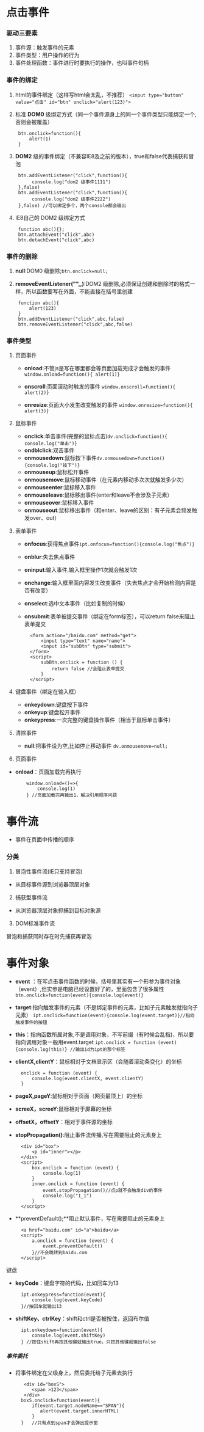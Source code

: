 # 点击事件

### 驱动三要素
1. 事件源：触发事件的元素
2. 事件类型：用户操作的行为
3. 事件处理函数：事件进行时要执行的操作，也叫事件句柄

### 事件的绑定
1. html的事件绑定（这样写html会太乱，不推荐）  ```<input type="button" value="点击" id="btn" onclick="alert(123)">```
 
2. 标准 **DOM0** 级绑定方式（同一个事件源身上的同一个事件类型只能绑定一个,否则会被覆盖）

		btn.onclick=function(){
            alert(1)
        }

3. **DOM2** 级的事件绑定（不兼容IE8及之前的版本），true和false代表捕获和冒泡

	    btn.addEventListener("click",function(){
       		 console.log("dom2 级事件1111")
        },false)
        btn.addEventListener("click",function(){
             console.log("dom2 级事件2222")
        },false) //可以绑定多个，两个console都会输出

4. IE8自己的 DOM2 级绑定方式 

		function abc(){};
	    btn.attachEvent("click",abc)
		btn.detachEvent("click",abc)
### 事件的删除
1. **null**:DOM0 级删除;```btn.onclick=null;```
2. **removeEventListener("",,)**:DOM2 级删除,必须保证创建和删除时的格式一样，所以函数要写在外面，不能直接在括号里创建

		function abc(){
       		alert(123)
        }
        btn.addEventListener("click",abc,false)
        btn.removeEventListener("click",abc,false)

### 事件类型
1. 页面事件 
	- **onload**:不管js是写在哪里都会等页面加载完成才会触发的事件
	```window.onload=function(){ alert(1)}```

    - **onscroll**:页面滚动时触发的事件
    ```window.onscroll=function(){ alert(2)}```

    - **onresize**:页面大小发生改变触发的事件
    ```window.onresize=function(){ alert(3)}```

2. 鼠标事件
	- **onclick**:单击事件(完整的鼠标点击)```dv.onclick=function(){ console.log("单击")}```
	- **ondblclick**:双击事件
	- **onmousedown**:鼠标按下事件```dv.onmousedown=function(){console.log("按下")}```
	- **onmouseup**:鼠标松开事件
	- **onmousemove**:鼠标移动事件（在元素内移动多次次就触发多少次）
	- **onmouseenter**:鼠标移入事件
	- **onmouseleave**:鼠标移出事件(enter和leave不会涉及子元素）
	- **onmouseover**:鼠标移入事件
	- **onmouseout**:鼠标移出事件（和enter、leave的区别：有子元素会频发触发over、out）

3. 表单事件
	- **onfocus**:获得焦点事件```ipt.onfocus=function(){console.log("焦点")}```
	- **onblur**:失去焦点事件
	- **oninput**:输入事件,输入框里操作1次就会触发1次
	- **onchange**:输入框里面内容发生改变事件（失去焦点才会开始检测内容是否有改变）
	- **onselect**:选中文本事件（比如复制的时候）
	- **onsubmit**:表单被提交事件（绑定在form标签），可以return false来阻止表单提交

			<form action="/baidu.com" method="get">
			    <input type="text" name="name">
			    <input id="subBtn" type="submit">
			</form>
			<script>
			    subBtn.onclick = function () {
			        return false //会阻止表单提交
			    }
			</script>

4. 键盘事件（绑定在输入框）
	- **onkeydown**:键盘按下事件
	- **onkeyup**:键盘松开事件
	- **onkeypress**:一次完整的键盘操作事件（相当于鼠标单击事件）
5. 清除事件
    - **null**:把事件设为空,比如停止移动事件
    	```dv.onmousemove=null;```
6. 页面事件
  - **onload**：页面加载完再执行

			window.onload=()=>{
				console.log(1)
			} //页面加载完再输出1，解决引用顺序问题
	
# 事件流
- 事件在页面中传播的顺序

### 分类
1. 冒泡性事件流(IE只支持冒泡)
  - 从目标事件源到浏览器顶层对象
2. 捕获型事件流
  - 从浏览器顶层对象抓捕到目标对象源
3. DOM标准事件流

冒泡和捕获同时存在时先捕获再冒泡


# 事件对象
- **event** ：在写点击事件函数的时候，括号里其实有一个形参为事件对象（event）,但实参是电脑已经设置好了的，里面包含了很多属性```btn.onclick=function(event){console.log(event)}```
- **target**:指向触发事件的元素（不是绑定事件的元素，比如子元素触发就指向子元素）
 ```ipt.onclick=function(event){console.log(event.target)}//指向触发事件的按钮```
- **this**：指向函数所属对象,不是调用对象，不写前缀（有时候会乱指)，所以要指向调用对象一般用event.target
 ```ipt.onclick = function (event) {console.log(this)} //输出id为ipt的那个标签```
- **clientX,clientY**：鼠标相对于文档显示区（会随着滚动条变化）的坐标
	
	    onclick = function (event) {
	    	console.log(event.clientX, event.clientY)
	    }
- **pageX,pageY**:鼠标相对于页面（网页最顶上）的坐标
- **screeX，screeY**:鼠标相对于屏幕的坐标
- **offsetX，offsetY**：相对于事件源的坐标 
- **stopPropagation()**:阻止事件流传播,写在需要阻止的元素身上


	    <div id="box">
	        <p id="inner"></p>
	    </div>
	    <script>
	        box.onclick = function (event) {
	            console.log(1)
	        }
	        inner.onclick = function (event) {
	            event.stopPropagation()//点p就不会触发div的事件
	            console.log("1_1")
	        }
	    </script>
	
			
- **preventDefault();**阻止默认事件，写在需要阻止的元素身上
		
		<a href="baidu.com" id="a">baidu</a>
		<script>
			a.onclick = function (event) {
				event.preventDefault()
			}//不会跳转到baidu.com
		</script> 

键盘  

- **keyCode**：键盘字符的代码，比如回车为13

		ipt.onkeypress=function(event){
            console.log(event.keyCode)
        }//按回车就输出13
- **shiftKey、ctrlKey**：shift和ctrl是否被按住，返回布尔值

        ipt.onkeydown=function(event){
            console.log(event.shiftKey)
        } //按住shift再按其他键就输出true，只按其他键就输出false

##### 事件委托
- 将事件绑定在父级身上，然后委托给子元素去执行

		 <div id="boxS">
	        <span >123</span>
	   	 </div>
        boxS.onclick=function(event){
            if(event.target.nodeName=="SPAN"){
               alert(event.target.innerHTML)
            }
        }	//只有点到span才会弹出提示窗